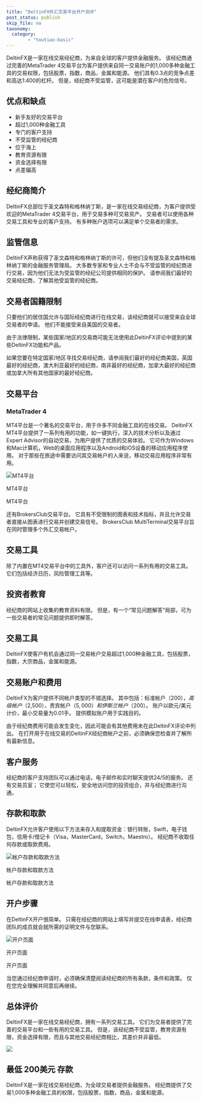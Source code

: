 ```yaml
---
title: "DeltinFX外汇交易平台开户测评"
post_status: publish
skip_file: no
taxonomy:
  category:
        - "toutiao-basic"
---
```


DeltinFX是一家在线交易经纪商，为来自全球的客户提供金融服务。 该经纪商通过完善的MetaTrader 4交易平台为客户提供来自同一交易账户的1,000多种金融工具的交易权限，包括股票，指数，商品，金属和能源。 他们具有0.3点的竞争点差和高达1:400的杠杆。 但是，经纪商不受监管，这可能是潜在客户的危险信号。

## 优点和缺点

- 新手友好的交易平台
- 超过1,000种金融工具
- 专门的客户支持
- 不受监管的经纪商
- 位于海上
- 教育资源有限
- 资金选择有限
- 点差偏高

## 经纪商简介

DeltinFX总部位于圣文森特和格林纳丁斯，是一家在线交易经纪商，为客户提供受欢迎的MetaTrader 4交易平台，用于交易多种可交易资产。 交易者可以使用各种交易工具和专业的客户支持。 有多种账户选项可以满足单个交易者的需求。

## 监管信息

DeltinFX声称获得了圣文森特和格林纳丁斯的许可，但他们没有提及圣文森特和格林纳丁斯的金融服务管理局。 大多数专家和专业人士不会与不受监管的经纪商进行交易，因为他们无法为受监管的经纪公司提供相同的保护。 请参阅我们最好的交易经纪商，了解其他受监管的经纪商。

## 交易者国籍限制

只要他们的居住国允许与国际经纪商进行在线交易，该经纪商就可以接受来自全球交易者的申请。 他们不能接受来自美国的交易者。

由于法律限制，某些国家/地区的交易商可能无法使用此DeltinFX评论中提到的某些DeltinFX功能和产品。

如果您要在特定国家/地区寻找交易经纪商，请参阅我们最好的经纪商美国，英国最好的经纪商，澳大利亚最好的经纪商，南非最好的经纪商，加拿大最好的经纪商或加拿大所有其他国家的最好经纪商。

## 交易平台

### MetaTrader 4

MT4平台是一个著名的交易平台，用于许多不同金融工具的在线交易。 DeltinFX MT4平台提供了一系列有用的功能，如一键执行，深入的技术分析以及通过Expert Advisor的自动交易，为用户提供了优质的交​​易体验。 它可作为Windows和Mac计算机，Web的桌面应用程序以及Android和iOS设备的移动应用程序使用。 对于那些在旅途中需要访问其交易帐户的人来说，移动交易应用程序非常有用。

![MT4平台](https://cdn.fendou.la/funstoutiao/2020/11/DeltinFX-Review-MT4-Platform.jpg "MT4平台")

MT4平台

MT4平台

还有BrokersClub交易平台。 它具有不受限制的图表和技术指标，并且允许交易者直接从图表进行交易并创建交易信号。 BrokersClub MultiTerminal交易平台旨在同时管理多个外汇交易帐户。

## 交易工具

除了内置在MT4交易平台中的工具外，客户还可以访问一系列有用的交易工具。 它们包括经济日历，风险管理工具等。

## 投资者教育

经纪商的网站上收集的教育资料有限。 但是，有一个“常见问题解答”局部，可为一些交易者的常见问题提供即时解答。

## 交易工具

DeltinFX使客户有机会通过同一交易帐户交易超过1,000种金融工具，包括股票，指数，大宗商品，金属和能源。

## 交易账户和费用

DeltinFX为客户提供不同帐户类型的不错选择。 其中包括：标准帐户（$200），高级帐户（$2,500），贵宾帐户（$5,000）和伊斯兰帐户（$200）。 账户以欧元/美元计价，最小交易量为0.01手。 提供模拟账户用于实践目的。

由于经纪商费用可能会发生变化，因此可能会有其他费用未在此DeltinFX评论中列出。 在打开用于在线交易的DeltinFX经纪商帐户之前，必须确保您检查并了解所有最新信息。

## 客户服务

经纪商的客户支持团队可以通过电话，电子邮件和实时聊天提供24/5的服务。 还有交易员室； 它使您可以轻松，安全地访问您的投资组合，并与经纪商进行沟通。

## 存款和取款

DeltinFX允许客户使用以下方法来存入和提取资金：银行转账，Swift，电子钱包，信用卡/借记卡（Visa，MasterCard，Switch，Maestro）。 经纪商不收取任何存款或取款费用。

![帐户存款和取款方法](https://cdn.fendou.la/funstoutiao/2020/11/DeltinFX-Review-Account-Deposit-Withdrawal-Methods.jpg "帐户存款和取款方法")

帐户存款和取款方法

帐户存款和取款方法

## 开户步骤

在DeltinFX开户很简单。 只需在经纪商的网站上填写并提交在线申请表，经纪商团队的成员就会就所需的证明文件与您联系。

![开户页面](https://cdn.fendou.la/funstoutiao/2020/11/DeltinFX-Review-Account-Opening-Page-271x1024.jpg "开户页面")

开户页面

开户页面

当您通过经纪商申请时，必须确保清楚阅读经纪商的所有条款，条件和政策。 仅在您完全理解并同意后再继续。

## 总体评价

DeltinFX是一家在线交易经纪商，拥有一系列交易工具。 它们为交易者提供了完善的交易平台和一些有用的交易工具。 但是，该经纪商不受监管，教育资源有限，资金选择有限，而且与其他交易经纪商相比，其差价并非最低。

![](https://cdn.fendou.la/funstoutiao/2020/11/DeltinFX-Logo.png)

## 最低 200美元 存款

DeltinFX是一家在线交易经纪商，为全球交易者提供金融服务。 经纪商提供了交易1,000多种金融工具的权限，包括股票，指数，商品，金属和能源。
